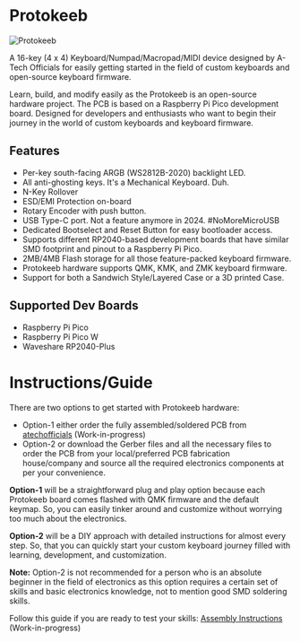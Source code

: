 # Protokeeb

![Protokeeb](https://i.imgur.com/RsSBoJg.jpg)

A 16-key (4 x 4) Keyboard/Numpad/Macropad/MIDI device designed by A-Tech Officials for easily getting started in the field of custom keyboards and open-source keyboard firmware.

Learn, build, and modify easily as the Protokeeb is an open-source hardware project.
The PCB is based on a Raspberry Pi Pico development board.
Designed for developers and enthusiasts who want to begin their journey in the world of custom keyboards and keyboard firmware.

## Features

- Per-key south-facing ARGB (WS2812B-2020) backlight LED.
- All anti-ghosting keys. It's a Mechanical Keyboard. Duh.
- N-Key Rollover
- ESD/EMI Protection on-board
- Rotary Encoder with push button.
- USB Type-C port. Not a feature anymore in 2024. #NoMoreMicroUSB
- Dedicated Bootselect and Reset Button for easy bootloader access.
- Supports different RP2040-based development boards that have similar SMD footprint and pinout to a Raspberry Pi Pico.
- 2MB/4MB Flash storage for all those feature-packed keyboard firmware.
- Protokeeb hardware supports QMK, KMK, and ZMK keyboard firmware.
- Support for both a Sandwich Style/Layered Case or a 3D printed Case.

## Supported Dev Boards

- Raspberry Pi Pico
- Raspberry Pi Pico W
- Waveshare RP2040-Plus

# Instructions/Guide

There are two options to get started with Protokeeb hardware:

- Option-1 either order the fully assembled/soldered PCB from [atechofficials](https://atechofficials.com/protokeeb.) (Work-in-progress)
- Option-2 or download the Gerber files and all the necessary files to order the PCB from your local/preferred PCB fabrication house/company and source all the required electronics components at per your convenience.

**Option-1** will be a straightforward plug and play option because each Protokeeb board comes flashed with QMK firmware and the default keymap. So, you can easily tinker around and customize without worrying too much about the electronics.

**Option-2** will be a DIY approach with detailed instructions for almost every step. So, that you can quickly start your custom keyboard journey filled with learning, development, and customization.

**Note:** Option-2 is not recommended for a person who is an absolute beginner in the field of electronics as this option requires a certain set of skills and basic electronics knowledge, not to mention good SMD soldering skills.

Follow this guide if you are ready to test your skills: [Assembly Instructions](https://github.com/atechofficials/protokeeb) (Work-in-progress)
